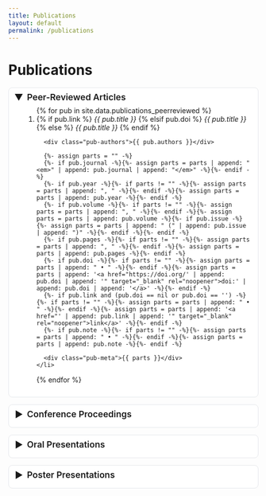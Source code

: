 ```yaml
---
title: Publications
layout: default
permalink: /publications
---
```


# Publications

<style>
/* Simple dropdown styling (safe for GitHub Pages) */
.pub-accordion details {
  border: 1px solid #e5e7eb; /* Tailwind gray-200-ish */
  border-radius: 8px;
  margin: 0 0 14px 0;
  padding: 0.25rem 0.75rem 0.75rem 0.75rem;
  background: #fff;
}
.pub-accordion summary {
  cursor: pointer;
  list-style: none; /* hide default marker in some browsers */
  font-weight: 600;
  font-size: 1.1rem;
  padding: 0.25rem 0;
  display: flex;
  align-items: center;
  gap: .5rem;
}
.pub-accordion summary::-webkit-details-marker { display: none; }
.pub-accordion .caret {
  transition: transform .2s ease;
  display: inline-block;
}
.pub-accordion details[open] .caret {
  transform: rotate(90deg);
}
.pub-list { margin: .25rem 0 .25rem 1.25rem; }
.pub-item { margin-bottom: .75rem; }
.pub-title a { text-decoration: none; }
.pub-title em { font-style: italic; }
.pub-authors { color: #374151; /* gray-700 */ font-size: .95rem; margin-top: .2rem; }
.pub-meta { color: #6b7280; /* gray-500 */ font-size: .9rem; margin-top: .2rem; }
</style>

<div class="pub-accordion">

<!-- ===================== Peer-Reviewed Articles ===================== -->
<details open>
  <summary><span class="caret">▶</span> Peer-Reviewed Articles</summary>
  <ol class="pub-list">
  {% for pub in site.data.publications_peerreviewed %}
    <li class="pub-item">
      <div class="pub-title">
        {% if pub.link %}
          <a href="{{ pub.link }}" target="_blank" rel="noopener"><em>{{ pub.title }}</em></a>
        {% elsif pub.doi %}
          <a href="https://doi.org/{{ pub.doi | strip }}" target="_blank" rel="noopener"><em>{{ pub.title }}</em></a>
        {% else %}
          <em>{{ pub.title }}</em>
        {% endif %}
      </div>

      <div class="pub-authors">{{ pub.authors }}</div>

      {%- assign parts = "" -%}
      {%- if pub.journal -%}{%- assign parts = parts | append: "<em>" | append: pub.journal | append: "</em>" -%}{%- endif -%}
      {%- if pub.year -%}{%- if parts != "" -%}{%- assign parts = parts | append: ", " -%}{%- endif -%}{%- assign parts = parts | append: pub.year -%}{%- endif -%}
      {%- if pub.volume -%}{%- if parts != "" -%}{%- assign parts = parts | append: ", " -%}{%- endif -%}{%- assign parts = parts | append: pub.volume -%}{%- if pub.issue -%}{%- assign parts = parts | append: " (" | append: pub.issue | append: ")" -%}{%- endif -%}{%- endif -%}
      {%- if pub.pages -%}{%- if parts != "" -%}{%- assign parts = parts | append: ", " -%}{%- endif -%}{%- assign parts = parts | append: pub.pages -%}{%- endif -%}
      {%- if pub.doi -%}{%- if parts != "" -%}{%- assign parts = parts | append: " • " -%}{%- endif -%}{%- assign parts = parts | append: '<a href="https://doi.org/' | append: pub.doi | append: '" target="_blank" rel="noopener">doi:' | append: pub.doi | append: '</a>' -%}{%- endif -%}
      {%- if pub.link and (pub.doi == nil or pub.doi == '') -%}{%- if parts != "" -%}{%- assign parts = parts | append: " • " -%}{%- endif -%}{%- assign parts = parts | append: '<a href="' | append: pub.link | append: '" target="_blank" rel="noopener">link</a>' -%}{%- endif -%}
      {%- if pub.note -%}{%- if parts != "" -%}{%- assign parts = parts | append: " • " -%}{%- endif -%}{%- assign parts = parts | append: pub.note -%}{%- endif -%}

      <div class="pub-meta">{{ parts }}</div>
    </li>
  {% endfor %}
  </ol>
</details>

<!-- ===================== Conference Proceedings ===================== -->
<details>
  <summary><span class="caret">▶</span> Conference Proceedings</summary>
  <ol class="pub-list">
  {% for pub in site.data.publications_conference %}
    <li class="pub-item">
      <div class="pub-title">
        {% if pub.link %}
          <a href="{{ pub.link }}" target="_blank" rel="noopener"><em>{{ pub.title }}</em></a>
        {% elsif pub.doi %}
          <a href="https://doi.org/{{ pub.doi | strip }}" target="_blank" rel="noopener"><em>{{ pub.title }}</em></a>
        {% else %}
          <em>{{ pub.title }}</em>
        {% endif %}
      </div>

      <div class="pub-authors">{{ pub.authors }}</div>

      {%- assign parts = "" -%}
      {%- if pub.journal -%}{%- assign parts = parts | append: "<em>" | append: pub.journal | append: "</em>" -%}{%- endif -%}
      {%- if pub.year -%}{%- if parts != "" -%}{%- assign parts = parts | append: ", " -%}{%- endif -%}{%- assign parts = parts | append: pub.year -%}{%- endif -%}
      {%- if pub.volume -%}{%- if parts != "" -%}{%- assign parts = parts | append: ", " -%}{%- endif -%}{%- assign parts = parts | append: pub.volume -%}{%- if pub.issue -%}{%- assign parts = parts | append: " (" | append: pub.issue | append: ")" -%}{%- endif -%}{%- endif -%}
      {%- if pub.pages -%}{%- if parts != "" -%}{%- assign parts = parts | append: ", " -%}{%- endif -%}{%- assign parts = parts | append: pub.pages -%}{%- endif -%}
      {%- if pub.doi -%}{%- if parts != "" -%}{%- assign parts = parts | append: " • " -%}{%- endif -%}{%- assign parts = parts | append: '<a href="https://doi.org/' | append: pub.doi | append: '" target="_blank" rel="noopener">doi:' | append: pub.doi | append: '</a>' -%}{%- endif -%}
      {%- if pub.link and (pub.doi == nil or pub.doi == '') -%}{%- if parts != "" -%}{%- assign parts = parts | append: " • " -%}{%- endif -%}{%- assign parts = parts | append: '<a href="' | append: pub.link | append: '" target="_blank" rel="noopener">link</a>' -%}{%- endif -%}
      {%- if pub.note -%}{%- if parts != "" -%}{%- assign parts = parts | append: " • " -%}{%- endif -%}{%- assign parts = parts | append: pub.note -%}{%- endif -%}

      <div class="pub-meta">{{ parts }}</div>
    </li>
  {% endfor %}
  </ol>
</details>

<!-- ===================== Oral Presentations ===================== -->
<details>
  <summary><span class="caret">▶</span> Oral Presentations</summary>
  <ol class="pub-list">
  {% for pub in site.data.publications_oral %}
    <li class="pub-item">
      <div class="pub-title">
        {% if pub.link %}
          <a href="{{ pub.link }}" target="_blank" rel="noopener"><em>{{ pub.title }}</em></a>
        {% elsif pub.doi %}
          <a href="https://doi.org/{{ pub.doi | strip }}" target="_blank" rel="noopener"><em>{{ pub.title }}</em></a>
        {% else %}
          <em>{{ pub.title }}</em>
        {% endif %}
      </div>

      <div class="pub-authors">{{ pub.authors }}</div>

      {%- assign parts = "" -%}
      {%- if pub.journal -%}{%- assign parts = parts | append: "<em>" | append: pub.journal | append: "</em>" -%}{%- endif -%}
      {%- if pub.year -%}{%- if parts != "" -%}{%- assign parts = parts | append: ", " -%}{%- endif -%}{%- assign parts = parts | append: pub.year -%}{%- endif -%}
      {%- if pub.volume -%}{%- if parts != "" -%}{%- assign parts = parts | append: ", " -%}{%- endif -%}{%- assign parts = parts | append: pub.volume -%}{%- if pub.issue -%}{%- assign parts = parts | append: " (" | append: pub.issue | append: ")" -%}{%- endif -%}{%- endif -%}
      {%- if pub.pages -%}{%- if parts != "" -%}{%- assign parts = parts | append: ", " -%}{%- endif -%}{%- assign parts = parts | append: pub.pages -%}{%- endif -%}
      {%- if pub.doi -%}{%- if parts != "" -%}{%- assign parts = parts | append: " • " -%}{%- endif -%}{%- assign parts = parts | append: '<a href="https://doi.org/' | append: pub.doi | append: '" target="_blank" rel="noopener">doi:' | append: pub.doi | append: '</a>' -%}{%- endif -%}
      {%- if pub.link and (pub.doi == nil or pub.doi == '') -%}{%- if parts != "" -%}{%- assign parts = parts | append: " • " -%}{%- endif -%}{%- assign parts = parts | append: '<a href="' | append: pub.link | append: '" target="_blank" rel="noopener">link</a>' -%}{%- endif -%}
      {%- if pub.note -%}{%- if parts != "" -%}{%- assign parts = parts | append: " • " -%}{%- endif -%}{%- assign parts = parts | append: pub.note -%}{%- endif -%}

      <div class="pub-meta">{{ parts }}</div>
    </li>
  {% endfor %}
  </ol>
</details>

<!-- ===================== Poster Presentations ===================== -->
<details>
  <summary><span class="caret">▶</span> Poster Presentations</summary>
  <ol class="pub-list">
  {% for pub in site.data.publications_poster %}
    <li class="pub-item">
      <div class="pub-title">
        {% if pub.link %}
          <a href="{{ pub.link }}" target="_blank" rel="noopener"><em>{{ pub.title }}</em></a>
        {% elsif pub.doi %}
          <a href="https://doi.org/{{ pub.doi | strip }}" target="_blank" rel="noopener"><em>{{ pub.title }}</em></a>
        {% else %}
          <em>{{ pub.title }}</em>
        {% endif %}
      </div>

      <div class="pub-authors">{{ pub.authors }}</div>

      {%- assign parts = "" -%}
      {%- if pub.journal -%}{%- assign parts = parts | append: "<em>" | append: pub.journal | append: "</em>" -%}{%- endif -%}
      {%- if pub.year -%}{%- if parts != "" -%}{%- assign parts = parts | append: ", " -%}{%- endif -%}{%- assign parts = parts | append: pub.year -%}{%- endif -%}
      {%- if pub.volume -%}{%- if parts != "" -%}{%- assign parts = parts | append: ", " -%}{%- endif -%}{%- assign parts = parts | append: pub.volume -%}{%- if pub.issue -%}{%- assign parts = parts | append: " (" | append: pub.issue | append: ")" -%}{%- endif -%}{%- endif -%}
      {%- if pub.pages -%}{%- if parts != "" -%}{%- assign parts = parts | append: ", " -%}{%- endif -%}{%- assign parts = parts | append: pub.pages -%}{%- endif -%}
      {%- if pub.doi -%}{%- if parts != "" -%}{%- assign parts = parts | append: " • " -%}{%- endif -%}{%- assign parts = parts | append: '<a href="https://doi.org/' | append: pub.doi | append: '" target="_blank" rel="noopener">doi:' | append: pub.doi | append: '</a>' -%}{%- endif -%}
      {%- if pub.link and (pub.doi == nil or pub.doi == '') -%}{%- if parts != "" -%}{%- assign parts = parts | append: " • " -%}{%- endif -%}{%- assign parts = parts | append: '<a href="' | append: pub.link | append: '" target="_blank" rel="noopener">link</a>' -%}{%- endif -%}
      {%- if pub.note -%}{%- if parts != "" -%}{%- assign parts = parts | append: " • " -%}{%- endif -%}{%- assign parts = parts | append: pub.note -%}{%- endif -%}

      <div class="pub-meta">{{ parts }}</div>
    </li>
  {% endfor %}
  </ol>
</details>

</div>
